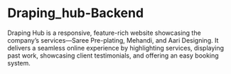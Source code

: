 # Draping_hub-Backend
Draping Hub is a responsive, feature-rich website showcasing the company’s services—Saree Pre-plating, Mehandi, and Aari Designing. It delivers a seamless online experience by highlighting services, displaying past work, showcasing client testimonials, and offering an easy booking system.
